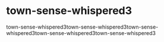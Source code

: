 # town-sense-whispered3
town-sense-whispered3town-sense-whispered3town-sense-whispered3town-sense-whispered3town-sense-whispered3
